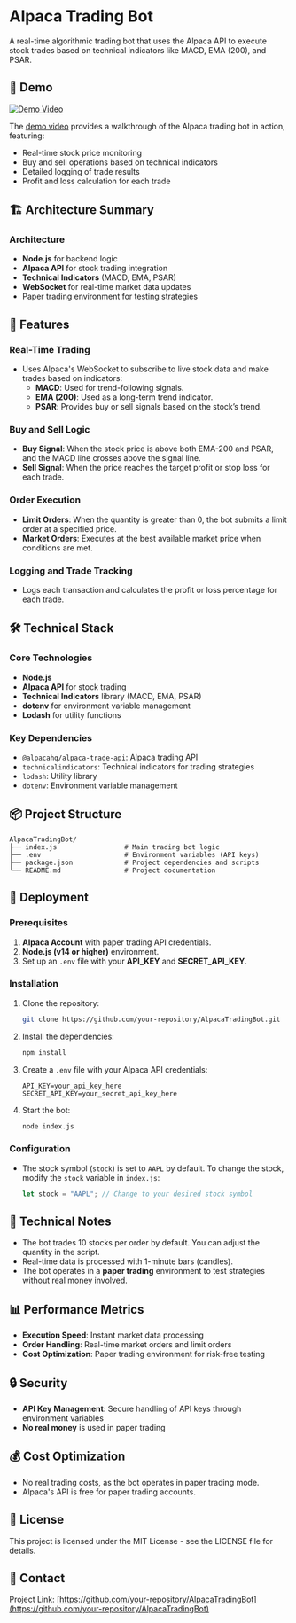 
# Alpaca Trading Bot

A real-time algorithmic trading bot that uses the Alpaca API to execute stock trades based on technical indicators like MACD, EMA (200), and PSAR.

## 🎥 Demo 
[![Demo Video](https://img.shields.io/badge/Watch%20Demo-red?style=for-the-badge&logo=youtube)](https://www.youtube.com/watch?v=hoaRQoU7iuE)

The [demo video]() provides a walkthrough of the Alpaca trading bot in action, featuring:
- Real-time stock price monitoring
- Buy and sell operations based on technical indicators
- Detailed logging of trade results
- Profit and loss calculation for each trade

## 🏗️ Architecture Summary

### Architecture
- **Node.js** for backend logic
- **Alpaca API** for stock trading integration
- **Technical Indicators** (MACD, EMA, PSAR)
- **WebSocket** for real-time market data updates
- Paper trading environment for testing strategies


## 🚀 Features

### Real-Time Trading
- Uses Alpaca's WebSocket to subscribe to live stock data and make trades based on indicators:
  - **MACD**: Used for trend-following signals.
  - **EMA (200)**: Used as a long-term trend indicator.
  - **PSAR**: Provides buy or sell signals based on the stock’s trend.
  
### Buy and Sell Logic
- **Buy Signal**: When the stock price is above both EMA-200 and PSAR, and the MACD line crosses above the signal line.
- **Sell Signal**: When the price reaches the target profit or stop loss for each trade.

### Order Execution
- **Limit Orders**: When the quantity is greater than 0, the bot submits a limit order at a specified price.
- **Market Orders**: Executes at the best available market price when conditions are met.

### Logging and Trade Tracking
- Logs each transaction and calculates the profit or loss percentage for each trade.

## 🛠️ Technical Stack

### Core Technologies
- **Node.js**
- **Alpaca API** for stock trading
- **Technical Indicators** library (MACD, EMA, PSAR)
- **dotenv** for environment variable management
- **Lodash** for utility functions

### Key Dependencies
- `@alpacahq/alpaca-trade-api`: Alpaca trading API
- `technicalindicators`: Technical indicators for trading strategies
- `lodash`: Utility library
- `dotenv`: Environment variable management

## 📦 Project Structure

```
AlpacaTradingBot/
├── index.js                 # Main trading bot logic
├── .env                     # Environment variables (API keys)
├── package.json             # Project dependencies and scripts
└── README.md                # Project documentation
```

## 🚀 Deployment

### Prerequisites
1. **Alpaca Account** with paper trading API credentials.
2. **Node.js (v14 or higher)** environment.
3. Set up an `.env` file with your **API_KEY** and **SECRET_API_KEY**.

### Installation
1. Clone the repository:
   ```bash
   git clone https://github.com/your-repository/AlpacaTradingBot.git
   ```
2. Install the dependencies:
   ```bash
   npm install
   ```
3. Create a `.env` file with your Alpaca API credentials:
   ```env
   API_KEY=your_api_key_here
   SECRET_API_KEY=your_secret_api_key_here
   ```

4. Start the bot:
   ```bash
   node index.js
   ```

### Configuration
- The stock symbol (`stock`) is set to `AAPL` by default. To change the stock, modify the `stock` variable in `index.js`:
  ```js
  let stock = "AAPL"; // Change to your desired stock symbol
  ```

## 🔧 Technical Notes

- The bot trades 10 stocks per order by default. You can adjust the quantity in the script.
- Real-time data is processed with 1-minute bars (candles).
- The bot operates in a **paper trading** environment to test strategies without real money involved.

## 📊 Performance Metrics

- **Execution Speed**: Instant market data processing
- **Order Handling**: Real-time market orders and limit orders
- **Cost Optimization**: Paper trading environment for risk-free testing

## 🔒 Security

- **API Key Management**: Secure handling of API keys through environment variables
- **No real money** is used in paper trading

## 💰 Cost Optimization

- No real trading costs, as the bot operates in paper trading mode.
- Alpaca's API is free for paper trading accounts.

## 📝 License

This project is licensed under the MIT License - see the LICENSE file for details.

## 📧 Contact

Project Link: [https://github.com/your-repository/AlpacaTradingBot](https://github.com/your-repository/AlpacaTradingBot)

